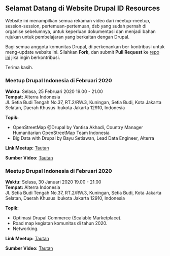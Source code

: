 ## Selamat Datang di Website Drupal ID Resources

Website ini menampilkan semua rekaman video dari meetup-meetup, session-session, pertemuan-pertemuan, dsb yang sudah pernah di organise sebelumnya, untuk keperluan dokumentasi dan menjadi bahan rujukan untuk pembelajaran yang berkaitan dengan Drupal.

Bagi semua anggota komunitas Drupal, di perkenankan ber-kontribusi untuk meng-update website ini.
Silahkan **Fork**, dan submit **Pull Request** ke [repo ini](https://github.com/drupal-id/resources) jika ingin berkontribusi.

Terima kasih.

### Meetup Drupal Indonesia di Februari 2020

**Waktu:** Selasa, 25 Februari 2020 19.00 - 21.00 <br />
**Tempat:** Alterra Indonesia <br />
Jl. Setia Budi Tengah No.37, RT.2/RW.3, Kuningan, Setia Budi, Kota Jakarta Selatan, Daerah Khusus Ibukota Jakarta 12910, Indonesia

**Topik:**
- OpenStreetMap @Drupal by Yantisa Akhadi, Country Manager Humanitarian OpenStreetMap Team Indonesia
- Big Data with Drupal by Bayu Setiawan, Lead Data Engineer, Alterra

**Link Meetup:** [Tautan](https://www.facebook.com/events/3314669618548901/)

**Sumber Video:** [Tautan](https://zoom.us/rec/play/tZd-I-38qDo3HNTA5ASDCqN7W425Jqus1ylP-PBcnRm9UiUBZwbyY7IbNrYwSh7fi0lKxPVTETtVOIak?continueMode=true)



### Meetup Drupal Indonesia di Februari 2020

**Waktu:** Selasa, 30 Januari 2020 19.00 - 21.00 <br />
**Tempat:** Alterra Indonesia <br />
Jl. Setia Budi Tengah No.37, RT.2/RW.3, Kuningan, Setia Budi, Kota Jakarta Selatan, Daerah Khusus Ibukota Jakarta 12910, Indonesia

**Topik:**
- Optimasi Drupal Commerce (Scalable Marketplace).
- Road map kegiatan komunitas di tahun 2020.
- Networking.

**Link Meetup:** [Tautan](https://www.facebook.com/events/563397524388498/)

**Sumber Video:** [Tautan](https://www.facebook.com/events/563397524388498/permalink/572761176785466/)